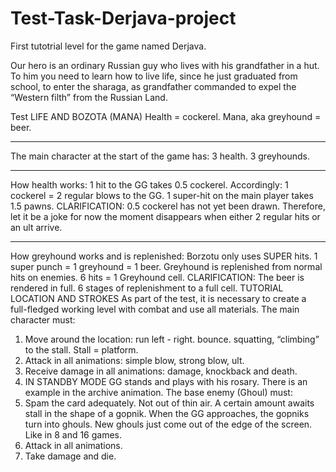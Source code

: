 # Test-Task-Derjava-project
First tutotrial level for the game named Derjava.

Our hero is an ordinary Russian guy who lives with his grandfather in a hut. To him
you need to learn how to live life, since he just graduated from school, to enter the sharaga, as
grandfather commanded to expel the “Western filth” from the Russian Land.

Test
LIFE AND BOZOTA (MANA)
Health = cockerel.
Mana, aka greyhound = beer.
__________________________________________________________________________
The main character at the start of the game has:
3 health.
3 greyhounds.
__________________________________________________________________________
How health works:
1 hit to the GG takes 0.5 cockerel.
Accordingly: 1 cockerel = 2 regular blows to the GG.
1 super-hit on the main player takes 1.5 pawns.
CLARIFICATION: 0.5 cockerel has not yet been drawn. Therefore, let it be a joke for now
the moment disappears when either 2 regular hits or an ult arrive.
__________________________________________________________________________
How greyhound works and is replenished:
Borzotu only uses SUPER hits.
1 super punch = 1 greyhound = 1 beer.
Greyhound is replenished from normal hits on enemies.
6 hits = 1 Greyhound cell.
CLARIFICATION: The beer is rendered in full. 6 stages of replenishment to a full cell.
TUTORIAL LOCATION AND STROKES
As part of the test, it is necessary to create a full-fledged working level with combat and
use all materials.
The main character must:
1. Move around the location: run left - right. bounce. squatting, “climbing”
to the stall.
Stall = platform.
2. Attack in all animations: simple blow, strong blow, ult.
3. Receive damage in all animations: damage, knockback and death.
4. IN STANDBY MODE GG stands and plays with his rosary. There is an example in the archive
animation.
The base enemy (Ghoul) must:
1. Spam the card adequately. Not out of thin air. A certain amount awaits
stall in the shape of a gopnik. When the GG approaches, the gopniks turn into ghouls.
New ghouls just come out of the edge of the screen. Like in 8 and 16 games.
2. Attack in all animations.
3. Take damage and die.
